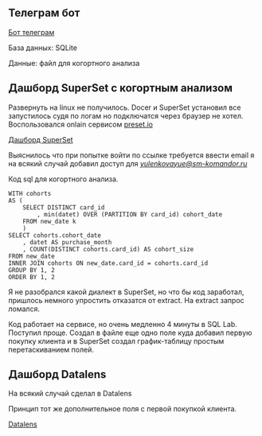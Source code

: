 ## Телеграм бот

 [Бот телеграм](https://t.me/komandor_test2_bot)

 База данных: SQLite

 Данные: файл для когортного анализа

## Дашборд SuperSet с когортным анализом

Развернуть на linux не получилось. Docer и SuperSet  установил все запустилось судя по логам но подключатся через браузер не хотел. 
Воспользовался onlain сервисом [preset.io](preset.io)

[Дашборд SuperSet](https://7898282f.us1a.app.preset.io/superset/dashboard/de17ac6a-8dec-499a-96b7-2ce387bc6257/?native_filters_key=NEFsCCl_nLpUBWNf9oQ1A1m_4X6In_ATADvgrYX-Dsd_3TdwV7JkEXBu9DwQOQ0w)



Выяснилось что при попытке войти по ссылке требуется ввести email я на всякий случай добавил доступ для *yulenkovayue@sm-komandor.ru*

Код sql для когортного анализа.

```  
WITH cohorts
AS (
	SELECT DISTINCT card_id
		, min(datet) OVER (PARTITION BY card_id) cohort_date
	FROM new_date k
	)
SELECT cohorts.cohort_date
	, datet AS purchase_month
	, COUNT(DISTINCT cohorts.card_id) AS cohort_size
FROM new_date
INNER JOIN cohorts ON new_date.card_id = cohorts.card_id
GROUP BY 1, 2
ORDER BY 1, 2
```
Я не разобрался какой диалект в SuperSet, но что бы код заработал, пришлось немного упростить отказатся от extract. На extract запрос ломался.

Код работает на сервисе, но очень медленно 4 минуты в SQL Lab.
Поступил проще. Создал в файле еще одно поле куда добавил первую покупку клиента и в SuperSet создал график-таблицу простым перетаскиванием полей.


## Дашборд Datalens

На всякий случай сделал в Datalens

Принцип тот же дополнительное поля с первой покупкой клиента.

[Datalens](https://datalens.yandex.ru/0dfrxnaqroa4q-komandor)

 
